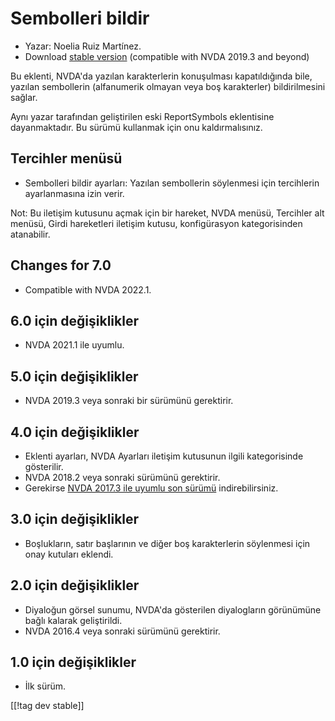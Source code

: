# Sembolleri bildir #

*	Yazar: Noelia Ruiz Martínez.
*	Download [stable version][1] (compatible with NVDA 2019.3 and beyond)

Bu eklenti, NVDA'da yazılan karakterlerin konuşulması kapatıldığında bile,
yazılan sembollerin (alfanumerik olmayan veya boş karakterler)
bildirilmesini sağlar.

Aynı yazar tarafından geliştirilen eski ReportSymbols eklentisine
dayanmaktadır. Bu sürümü kullanmak için onu kaldırmalısınız.

## Tercihler menüsü ##
*	Sembolleri bildir ayarları: Yazılan sembollerin söylenmesi için
  tercihlerin ayarlanmasına izin verir.

Not: Bu iletişim kutusunu açmak için bir hareket, NVDA menüsü, Tercihler alt
menüsü, Girdi hareketleri iletişim kutusu, konfigürasyon kategorisinden
atanabilir.

## Changes for 7.0
* Compatible with NVDA 2022.1.

## 6.0 için değişiklikler
* NVDA 2021.1 ile uyumlu.

## 5.0 için değişiklikler ##
*	NVDA 2019.3 veya sonraki bir sürümünü gerektirir.

## 4.0 için değişiklikler ##
* Eklenti ayarları, NVDA Ayarları iletişim kutusunun ilgili kategorisinde
  gösterilir.
* NVDA 2018.2 veya sonraki sürümünü gerektirir.
* Gerekirse [NVDA 2017.3 ile uyumlu son sürümü][3] indirebilirsiniz.

## 3.0 için değişiklikler ##
* Boşlukların, satır başlarının ve diğer boş karakterlerin söylenmesi için
  onay kutuları eklendi.

## 2.0 için değişiklikler ##
*	Diyaloğun görsel sunumu, NVDA'da gösterilen diyalogların görünümüne bağlı
  kalarak geliştirildi.
*	NVDA 2016.4 veya sonraki sürümünü gerektirir.

## 1.0 için değişiklikler ##
*	İlk sürüm.

[[!tag dev stable]]

[1]: https://addons.nvda-project.org/files/get.php?file=reportSymbols

[3]: https://addons.nvda-project.org/files/get.php?file=rsy-o

